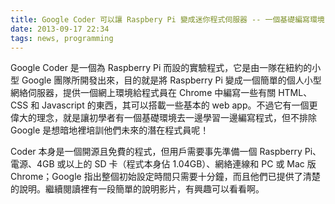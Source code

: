 ```yaml
---
title: Google Coder 可以讓 Raspbery Pi 變成迷你程式伺服器 -- 一個基礎編寫環境
date: 2013-09-17 22:34
tags: news, programming
---
```


Google Coder 是一個為 Raspberry Pi 而設的實驗程式，它是由一隊在紐約的小型 Google 團隊所開發出來，目的就是將 Raspberry Pi 變成一個簡單的個人小型網絡伺服器，提供一個網上環境給程式員在 Chrome 中編寫一些有關 HTML、CSS 和 Javascript 的東西，其可以搭載一些基本的 web app。不過它有一個更偉大的理念，就是讓初學者有一個基礎環境去一邊學習一邊編寫程式，但不排除 Google 是想暗地裡培訓他們未來的潛在程式員呢！

Coder 本身是一個開源且免費的程式，但用戶需要事先準備一個 Raspberry Pi、電源、4GB 或以上的 SD 卡（程式本身佔 1.04GB）、網絡連線和 PC 或 Mac 版 Chrome；Google 指出整個初始設定時間只需要十分鐘，而且他們已提供了清楚的說明。繼續閱讀裡有一段簡單的說明影片，有興趣可以看看啊。


